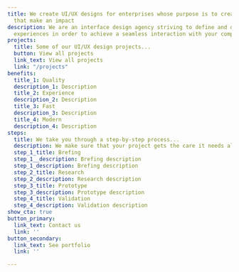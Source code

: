 ```yaml
---
title: We create UI/UX designs for enterprises whose purpose is to create products
  that make an impact
description: We are an interface design agency striving to define and develop user
  experiences in order to achieve a seamless interaction with your company.
projects:
  title: Some of our UI/UX design projects...
  button: View all projects
  link_text: View all projects
  link: "/projects"
benefits:
  title_1: Quality
  description_1: Description
  title_2: Experience
  description_2: Description
  title_3: Fast
  description_3: Description
  title_4: Modern
  description_4: Description
steps:
  title: We take you through a step-by-step process...
  description: We make sure that your project gets the care it needs all the way through
  step_1_title: Brefing
  step_1__description: Brefing description
  step_1_description: Brefing description
  step_2_title: Research
  step_2_description: Research description
  step_3_title: Prototype
  step_3_description: Prototype description
  step_4_title: Validation
  step_4_description: Validation description
show_cta: true
button_primary:
  link_text: Contact us
  link: ''
button_secondary:
  link_text: See portfolio
  link: ''

---
```

